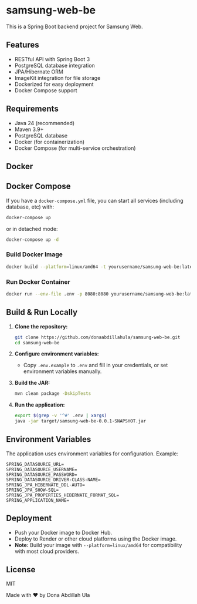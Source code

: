 # samsung-web-be

This is a Spring Boot backend project for Samsung Web.

## Features

-   RESTful API with Spring Boot 3
-   PostgreSQL database integration
-   JPA/Hibernate ORM
-   ImageKit integration for file storage
-   Dockerized for easy deployment
-   Docker Compose support

## Requirements

-   Java 24 (recommended)
-   Maven 3.9+
-   PostgreSQL database
-   Docker (for containerization)
-   Docker Compose (for multi-service orchestration)

## Docker

## Docker Compose

If you have a `docker-compose.yml` file, you can start all services (including database, etc) with:

```sh
docker-compose up
```

or in detached mode:

```sh
docker-compose up -d
```

### Build Docker Image

```sh
docker build --platform=linux/amd64 -t yourusername/samsung-web-be:latest .
```

### Run Docker Container

```sh
docker run --env-file .env -p 8080:8080 yourusername/samsung-web-be:latest
```

## Build & Run Locally

1. **Clone the repository:**

    ```sh
    git clone https://github.com/donaabdillahula/samsung-web-be.git
    cd samsung-web-be
    ```

2. **Configure environment variables:**

    - Copy `.env.example` to `.env` and fill in your credentials, or set environment variables manually.

3. **Build the JAR:**

    ```sh
    mvn clean package -DskipTests
    ```

4. **Run the application:**
    ```sh
    export $(grep -v '^#' .env | xargs)
    java -jar target/samsung-web-be-0.0.1-SNAPSHOT.jar
    ```

## Environment Variables

The application uses environment variables for configuration. Example:

```
SPRING_DATASOURCE_URL=
SPRING_DATASOURCE_USERNAME=
SPRING_DATASOURCE_PASSWORD=
SPRING_DATASOURCE_DRIVER-CLASS-NAME=
SPRING_JPA_HIBERNATE_DDL-AUTO=
SPRING_JPA_SHOW-SQL=
SPRING_JPA_PROPERTIES_HIBERNATE_FORMAT_SQL=
SPRING_APPLICATION_NAME=
```

## Deployment

-   Push your Docker image to Docker Hub.
-   Deploy to Render or other cloud platforms using the Docker image.
-   **Note:** Build your image with `--platform=linux/amd64` for compatibility with most cloud providers.

## License

MIT

Made with ❤️ by Dona Abdillah Ula